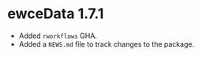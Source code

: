 # ewceData 1.7.1

* Added `rworkflows` GHA.
* Added a `NEWS.md` file to track changes to the package.
